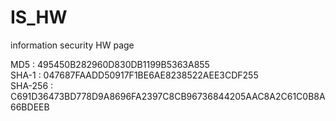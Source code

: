 # IS_HW
information security  HW page


MD5 : 495450B282960D830DB1199B5363A855 \
SHA-1 : 047687FAADD50917F1BE6AE8238522AEE3CDF255 \
SHA-256 : C691D36473BD778D9A8696FA2397C8CB96736844205AAC8A2C61C0B8A66BDEEB
